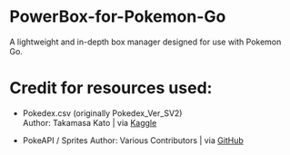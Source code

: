 # PowerBox-for-Pokemon-Go
A lightweight and in-depth box manager designed for use with Pokemon Go.

# Credit for resources used:
- Pokedex.csv (originally Pokedex_Ver_SV2)  
Author: Takamasa Kato | via [Kaggle](https://www.kaggle.com/datasets/takamasakato/pokemon-all-status-data?resource=download)

- PokeAPI / Sprites
Author: Various Contributors | via [GitHub](https://github.com/PokeAPI/sprites)
